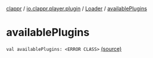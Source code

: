 [clappr](../../index.md) / [io.clappr.player.plugin](../index.md) / [Loader](index.md) / [availablePlugins](.)

# availablePlugins

`val availablePlugins: <ERROR CLASS>` [(source)](https://github.com/clappr/clappr-android/tree/dev/clappr/src/main/kotlin/io/clappr/player/plugin/Loader.kt#L65)